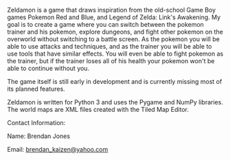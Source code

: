 Zeldamon is a game that draws inspiration from the old-school Game Boy games Pokemon Red and Blue, and Legend of Zelda: Link's Awakening.  My goal is to create a game where you can switch between the pokemon trainer and his pokemon, explore dungeons, and fight other pokemon on the overworld without switching to a battle screen.  As the pokemon you will be able to use attacks and techniques, and as the trainer you will be able to use tools that have similar effects.  You will even be able to fight pokemon as the trainer, but if the trainer loses all of his health your pokemon won't be able to continue without you.

The game itself is still early in development and is currently missing most of its planned features.  

Zeldamon is written for Python 3 and uses the Pygame and NumPy libraries.  The world maps are XML files created with the Tiled Map Editor.

Contact Information:

Name: Brendan Jones

Email: brendan_kaizen@yahoo.com